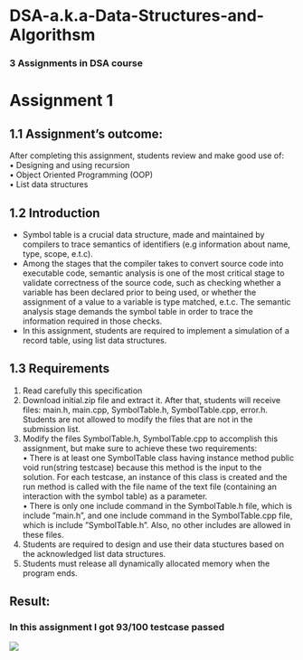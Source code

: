 # DSA-a.k.a-Data-Structures-and-Algorithsm
### 3 Assignments in DSA course
# Assignment 1
## 1.1 Assignment’s outcome:
  After completing this assignment, students review and make good use of:<br>
• Designing and using recursion<br>
• Object Oriented Programming (OOP)<br>
• List data structures<br>
## 1.2 Introduction
  - Symbol table is a crucial data structure, made and maintained by compilers to trace semantics
of identifiers (e.g information about name, type, scope, e.t.c). <br>
  - Among the stages that the compiler takes to convert source code into executable code,
semantic analysis is one of the most critical stage to validate correctness of the source code,
such as checking whether a variable has been declared prior to being used, or whether the
assignment of a value to a variable is type matched, e.t.c. The semantic analysis stage demands
the symbol table in order to trace the information required in those checks. <br>
  - In this assignment, students are required to implement a simulation of a record table, using
list data structures.
## 1.3 Requirements 
  1. Read carefully this specification <br>
  2. Download initial.zip file and extract it. After that, students will receive files: main.h,
main.cpp, SymbolTable.h, SymbolTable.cpp, error.h. Students are not allowed to modify
the files that are not in the submission list.<br>
  3. Modify the files SymbolTable.h, SymbolTable.cpp to accomplish this assignment, but
make sure to achieve these two requirements:<br>
    • There is at least one SymbolTable class having instance method public void run(string
  testcase) because this method is the input to the solution. For each testcase, an
  instance of this class is created and the run method is called with the file name of
  the text file (containing an interaction with the symbol table) as a parameter.<br>
    • There is only one include command in the SymbolTable.h file, which is include
  ”main.h”, and one include command in the SymbolTable.cpp file, which is include
  ”SymbolTable.h”. Also, no other includes are allowed in these files.<br>
4. Students are required to design and use their data stuctures based on the acknowledged
list data structures.<br>
5. Students must release all dynamically allocated memory when the program ends.<br>
## Result:
### In this assignment I got 93/100 testcase passed
![](https://www.linkpicture.com/q/Result_1.png)
